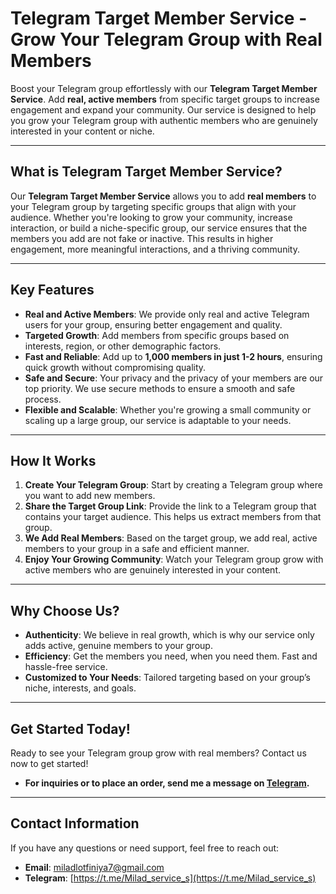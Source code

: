 # Telegram Target Member Service - Grow Your Telegram Group with Real Members

Boost your Telegram group effortlessly with our **Telegram Target Member Service**. Add **real, active members** from specific target groups to increase engagement and expand your community. Our service is designed to help you grow your Telegram group with authentic members who are genuinely interested in your content or niche.

---

## What is Telegram Target Member Service?

Our **Telegram Target Member Service** allows you to add **real members** to your Telegram group by targeting specific groups that align with your audience. Whether you're looking to grow your community, increase interaction, or build a niche-specific group, our service ensures that the members you add are not fake or inactive. This results in higher engagement, more meaningful interactions, and a thriving community.

---

## Key Features

- **Real and Active Members**: We provide only real and active Telegram users for your group, ensuring better engagement and quality.
- **Targeted Growth**: Add members from specific groups based on interests, region, or other demographic factors.
- **Fast and Reliable**: Add up to **1,000 members in just 1-2 hours**, ensuring quick growth without compromising quality.
- **Safe and Secure**: Your privacy and the privacy of your members are our top priority. We use secure methods to ensure a smooth and safe process.
- **Flexible and Scalable**: Whether you're growing a small community or scaling up a large group, our service is adaptable to your needs.

---

## How It Works

1. **Create Your Telegram Group**: Start by creating a Telegram group where you want to add new members.
2. **Share the Target Group Link**: Provide the link to a Telegram group that contains your target audience. This helps us extract members from that group.
3. **We Add Real Members**: Based on the target group, we add real, active members to your group in a safe and efficient manner.
4. **Enjoy Your Growing Community**: Watch your Telegram group grow with active members who are genuinely interested in your content.

---

## Why Choose Us?

- **Authenticity**: We believe in real growth, which is why our service only adds active, genuine members to your group.
- **Efficiency**: Get the members you need, when you need them. Fast and hassle-free service.
- **Customized to Your Needs**: Tailored targeting based on your group’s niche, interests, and goals.

---

## Get Started Today!

Ready to see your Telegram group grow with real members? Contact us now to get started!

- **For inquiries or to place an order, send me a message on [Telegram](https://t.me/Milad_service_s).**

---

## Contact Information
If you have any questions or need support, feel free to reach out:
- **Email**: miladlotfiniya7@gmail.com
- **Telegram**: [https://t.me/Milad_service_s](https://t.me/Milad_service_s)

